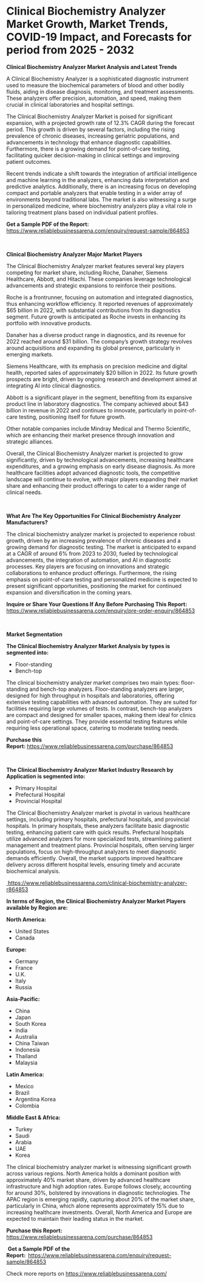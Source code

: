 <p><h1>Clinical Biochemistry Analyzer Market Growth, Market Trends, COVID-19 Impact, and Forecasts for period from 2025 - 2032</h1></p><p><strong>Clinical Biochemistry Analyzer Market Analysis and Latest Trends</strong></p>
<p><p>A Clinical Biochemistry Analyzer is a sophisticated diagnostic instrument used to measure the biochemical parameters of blood and other bodily fluids, aiding in disease diagnosis, monitoring, and treatment assessments. These analyzers offer precision, automation, and speed, making them crucial in clinical laboratories and hospital settings.</p><p>The Clinical Biochemistry Analyzer Market is poised for significant expansion, with a projected growth rate of 12.3% CAGR during the forecast period. This growth is driven by several factors, including the rising prevalence of chronic diseases, increasing geriatric populations, and advancements in technology that enhance diagnostic capabilities. Furthermore, there is a growing demand for point-of-care testing, facilitating quicker decision-making in clinical settings and improving patient outcomes.</p><p>Recent trends indicate a shift towards the integration of artificial intelligence and machine learning in the analyzers, enhancing data interpretation and predictive analytics. Additionally, there is an increasing focus on developing compact and portable analyzers that enable testing in a wider array of environments beyond traditional labs. The market is also witnessing a surge in personalized medicine, where biochemistry analyzers play a vital role in tailoring treatment plans based on individual patient profiles.</p></p>
<p><strong>Get a Sample PDF of the Report:&nbsp;</strong> <a href="https://www.reliablebusinessarena.com/enquiry/request-sample/864853?utm_campaign=2942&utm_medium=2&utm_source=Github&utm_content=ia&utm_term=03032025&utm_id=clinical-biochemistry-analyzer">https://www.reliablebusinessarena.com/enquiry/request-sample/864853</a></p>
<p>&nbsp;</p>
<p><strong>Clinical Biochemistry Analyzer Major Market Players</strong></p>
<p><p>The Clinical Biochemistry Analyzer market features several key players competing for market share, including Roche, Danaher, Siemens Healthcare, Abbott, and Hitachi. These companies leverage technological advancements and strategic expansions to reinforce their positions.</p><p>Roche is a frontrunner, focusing on automation and integrated diagnostics, thus enhancing workflow efficiency. It reported revenues of approximately $65 billion in 2022, with substantial contributions from its diagnostics segment. Future growth is anticipated as Roche invests in enhancing its portfolio with innovative products.</p><p>Danaher has a diverse product range in diagnostics, and its revenue for 2022 reached around $31 billion. The company’s growth strategy revolves around acquisitions and expanding its global presence, particularly in emerging markets.</p><p>Siemens Healthcare, with its emphasis on precision medicine and digital health, reported sales of approximately $20 billion in 2022. Its future growth prospects are bright, driven by ongoing research and development aimed at integrating AI into clinical diagnostics.</p><p>Abbott is a significant player in the segment, benefiting from its expansive product line in laboratory diagnostics. The company achieved about $43 billion in revenue in 2022 and continues to innovate, particularly in point-of-care testing, positioning itself for future growth.</p><p>Other notable companies include Mindray Medical and Thermo Scientific, which are enhancing their market presence through innovation and strategic alliances.</p><p>Overall, the Clinical Biochemistry Analyzer market is projected to grow significantly, driven by technological advancements, increasing healthcare expenditures, and a growing emphasis on early disease diagnosis. As more healthcare facilities adopt advanced diagnostic tools, the competitive landscape will continue to evolve, with major players expanding their market share and enhancing their product offerings to cater to a wider range of clinical needs.</p></p>
<p>&nbsp;</p>
<p><strong>What Are The Key Opportunities For Clinical Biochemistry Analyzer Manufacturers?</strong></p>
<p><p>The clinical biochemistry analyzer market is projected to experience robust growth, driven by an increasing prevalence of chronic diseases and a growing demand for diagnostic testing. The market is anticipated to expand at a CAGR of around 6% from 2023 to 2030, fueled by technological advancements, the integration of automation, and AI in diagnostic processes. Key players are focusing on innovations and strategic collaborations to enhance product offerings. Furthermore, the rising emphasis on point-of-care testing and personalized medicine is expected to present significant opportunities, positioning the market for continued expansion and diversification in the coming years.</p></p>
<p><strong>Inquire or Share Your Questions If Any Before Purchasing This Report:</strong> <a href="https://www.reliablebusinessarena.com/enquiry/pre-order-enquiry/864853?utm_campaign=2942&utm_medium=2&utm_source=Github&utm_content=ia&utm_term=03032025&utm_id=clinical-biochemistry-analyzer">https://www.reliablebusinessarena.com/enquiry/pre-order-enquiry/864853</a></p>
<p>&nbsp;</p>
<p><strong>Market Segmentation</strong></p>
<p><strong>The Clinical Biochemistry Analyzer Market Analysis by types is segmented into:</strong></p>
<p><ul><li>Floor-standing</li><li>Bench-top</li></ul></p>
<p><p>The clinical biochemistry analyzer market comprises two main types: floor-standing and bench-top analyzers. Floor-standing analyzers are larger, designed for high throughput in hospitals and laboratories, offering extensive testing capabilities with advanced automation. They are suited for facilities requiring large volumes of tests. In contrast, bench-top analyzers are compact and designed for smaller spaces, making them ideal for clinics and point-of-care settings. They provide essential testing features while requiring less operational space, catering to moderate testing needs.</p></p>
<p><strong>Purchase this Report:&nbsp;</strong><a href="https://www.reliablebusinessarena.com/purchase/864853?utm_campaign=2942&utm_medium=2&utm_source=Github&utm_content=ia&utm_term=03032025&utm_id=clinical-biochemistry-analyzer">https://www.reliablebusinessarena.com/purchase/864853</a></p>
<p>&nbsp;</p>
<p><strong>The Clinical Biochemistry Analyzer Market Industry Research by Application is segmented into:</strong></p>
<p><ul><li>Primary Hospital</li><li>Prefectural Hospital</li><li>Provincial Hospital</li></ul></p>
<p><p>The Clinical Biochemistry Analyzer market is pivotal in various healthcare settings, including primary hospitals, prefectural hospitals, and provincial hospitals. In primary hospitals, these analyzers facilitate basic diagnostic testing, enhancing patient care with quick results. Prefectural hospitals utilize advanced analyzers for more specialized tests, streamlining patient management and treatment plans. Provincial hospitals, often serving larger populations, focus on high-throughput analyzers to meet diagnostic demands efficiently. Overall, the market supports improved healthcare delivery across different hospital levels, ensuring timely and accurate biochemical analysis.</p></p>
<p><a href="https://www.reliablebusinessarena.com/clinical-biochemistry-analyzer-r864853?utm_campaign=2942&utm_medium=2&utm_source=Github&utm_content=ia&utm_term=03032025&utm_id=clinical-biochemistry-analyzer">&nbsp;https://www.reliablebusinessarena.com/clinical-biochemistry-analyzer-r864853</a></p>
<p><strong>In terms of Region, the Clinical Biochemistry Analyzer Market Players available by Region are:</strong></p>
<p>
    <p> <strong> North America: </strong>
        <ul>
            <li>United States</li>
            <li>Canada</li>
        </ul>
        </p> 
    <p> <strong> Europe: </strong>
        <ul>
            <li>Germany</li>
            <li>France</li>
            <li>U.K.</li>
            <li>Italy</li>
            <li>Russia</li>
        </ul>
        </p> 
    <p> <strong> Asia-Pacific: </strong>
        <ul>
            <li>China</li>
            <li>Japan</li>
            <li>South Korea</li>
            <li>India</li>
            <li>Australia</li>
            <li>China Taiwan</li>
            <li>Indonesia</li>
            <li>Thailand</li>
            <li>Malaysia</li>
        </ul>
        </p> 
    <p> <strong> Latin America: </strong>
        <ul>
            <li>Mexico</li>
            <li>Brazil</li>
            <li>Argentina Korea</li>
            <li>Colombia</li>
        </ul>
        </p> 
    <p> <strong> Middle East & Africa: </strong>
        <ul>
            <li>Turkey</li>
            <li>Saudi</li>
            <li>Arabia</li>
            <li>UAE</li>
            <li>Korea</li>
        </ul>
    </p>
    </p>
<p><p>The clinical biochemistry analyzer market is witnessing significant growth across various regions. North America holds a dominant position with approximately 40% market share, driven by advanced healthcare infrastructure and high adoption rates. Europe follows closely, accounting for around 30%, bolstered by innovations in diagnostic technologies. The APAC region is emerging rapidly, capturing about 20% of the market share, particularly in China, which alone represents approximately 15% due to increasing healthcare investments. Overall, North America and Europe are expected to maintain their leading status in the market.</p></p>
<p><strong>Purchase this Report: </strong><a href="https://www.reliablebusinessarena.com/purchase/864853?utm_campaign=2942&utm_medium=2&utm_source=Github&utm_content=ia&utm_term=03032025&utm_id=clinical-biochemistry-analyzer">https://www.reliablebusinessarena.com/purchase/864853</a></p>
<p>&nbsp;<strong>Get a Sample PDF of the Report:&nbsp;&nbsp;</strong><a href="https://www.reliablebusinessarena.com/enquiry/request-sample/864853?utm_campaign=2942&utm_medium=2&utm_source=Github&utm_content=ia&utm_term=03032025&utm_id=clinical-biochemistry-analyzer">https://www.reliablebusinessarena.com/enquiry/request-sample/864853</a></p>
<p><strong></strong></p>
<p>Check more reports on <a href="https://www.reliablebusinessarena.com/?utm_campaign=2942&utm_medium=2&utm_source=Github&utm_content=ia&utm_term=03032025&utm_id=clinical-biochemistry-analyzer">https://www.reliablebusinessarena.com/</a></p>